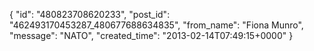  {
   "id": "480823708620233",
   "post_id": "462493170453287_480677688634835",
   "from_name": "Fiona Munro",
   "message": "NATO",
   "created_time": "2013-02-14T07:49:15+0000"
 }
